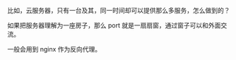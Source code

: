 比如，云服务器，只有一台及其，同一时间却可以提供那么多服务，怎么做到的？

如果把服务器理解为一座房子，那么 port 就是一扇扇窗，通过窗子可以和外面交流。

一般会用到 nginx 作为反向代理。
